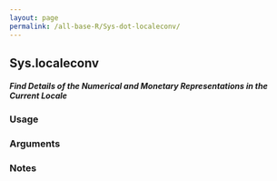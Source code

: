 ```yaml
---
layout: page
permalink: /all-base-R/Sys-dot-localeconv/
---
```


## __Sys.localeconv__

#### _Find Details of the Numerical and Monetary Representations in the Current Locale_

### Usage

### Arguments

### Notes
